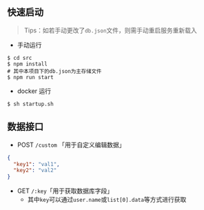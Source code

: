 ## 快速启动

> Tips：如若手动更改了`db.json`文件，则需手动重启服务重新载入

- 手动运行

```shell
$ cd src
$ npm install
# 其中本项目下的db.json为主存储文件
$ npm run start
```

- docker 运行

```shell
$ sh startup.sh
```

## 数据接口

- POST `/custom` 「用于自定义编辑数据」

```json
{
  "key1": "val1",
  "key2": "val2"
}
```

- GET `/:key`「用于获取数据库字段」
  - 其中`key`可以通过`user.name`或`list[0].data`等方式进行获取
